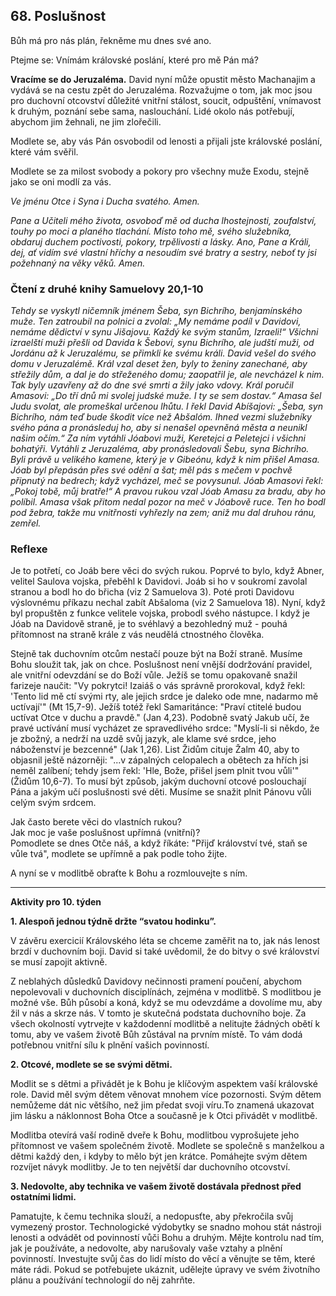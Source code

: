 ## 68. **Poslušnost**

Bůh má pro nás plán, řekněme mu dnes své ano.

Ptejme se: Vnímám královské poslání, které pro mě Pán má?

**Vracíme se do Jeruzaléma.** David nyní může opustit město Machanajim a vydává se na cestu zpět do Jeruzaléma. Rozvažujme o tom, jak moc jsou pro duchovní otcovství důležité vnitřní stálost, soucit, odpuštění, vnímavost k druhým, poznání sebe sama, naslouchání. Lidé okolo nás potřebují, abychom jim žehnali, ne jim zlořečili.

Modlete se, aby vás Pán osvobodil od lenosti a přijali jste královské poslání, které vám svěřil.

Modlete se za milost svobody a pokory pro všechny muže Exodu, stejně jako se oni modlí za vás.

_Ve jménu Otce i Syna i Ducha svatého. Amen._

_Pane a Učiteli mého života, osvoboď mě od ducha lhostejnosti, zoufalství, touhy po moci a planého tlachání. Místo toho mě, svého služebníka, obdaruj duchem poctivosti, pokory, trpělivosti a lásky. Ano, Pane a Králi, dej, ať vidím své vlastní hříchy a nesoudím své bratry a sestry, neboť ty jsi požehnaný na věky věků. Amen._

### Čtení z druhé knihy Samuelovy 20,1-10

_Tehdy se vyskytl ničemník jménem Šeba, syn Bichrího, benjamínského muže. Ten zatroubil na polnici a zvolal: „My nemáme podíl v Davidovi, nemáme dědictví v synu Jišajovu. Každý ke svým stanům, Izraeli!“ Všichni izraelští muži přešli od Davida k Šebovi, synu Bichrího, ale judští muži, od Jordánu až k Jeruzalému, se přimkli ke svému králi. David vešel do svého domu v Jeruzalémě. Král vzal deset žen, byly to ženiny zanechané, aby střežily dům, a dal je do střeženého domu; zaopatřil je, ale nevcházel k nim. Tak byly uzavřeny až do dne své smrti a žily jako vdovy. Král poručil Amasovi: „Do tří dnů mi svolej judské muže. I ty se sem dostav.“ Amasa šel Judu svolat, ale promeškal určenou lhůtu. I řekl David Abíšajovi: „Šeba, syn Bichrího, nám teď bude škodit více než Abšalóm. Ihned vezmi služebníky svého pána a pronásleduj ho, aby si nenašel opevněná města a neunikl našim očím.“ Za ním vytáhli Jóabovi muži, Keretejci a Peletejci i všichni bohatýři. Vytáhli z Jeruzaléma, aby pronásledovali Šebu, syna Bichrího. Byli právě u velikého kamene, který je v Gibeónu, když k nim přišel Amasa. Jóab byl přepásán přes své odění a šat; měl pás s mečem v pochvě připnutý na bedrech; když vycházel, meč se povysunul. Jóab Amasovi řekl: „Pokoj tobě, můj bratře!“ A pravou rukou vzal Jóab Amasu za bradu, aby ho políbil. Amasa však přitom nedal pozor na meč v Jóabově ruce. Ten ho bodl pod žebra, takže mu vnitřnosti vyhřezly na zem; aniž mu dal druhou ránu, zemřel._

### Reflexe

Je to potřetí, co Joáb bere věci do svých rukou. Poprvé to bylo, když Abner, velitel Saulova vojska, přeběhl k Davidovi. Joáb si ho v soukromí zavolal stranou a bodl ho do břicha (viz 2 Samuelova 3). Poté proti Davidovu výslovnému příkazu nechal zabít Abšaloma (viz 2 Samuelova 18). Nyní, když byl propuštěn z funkce velitele vojska, probodl svého nástupce. I když je Jóab na Davidově straně, je to svéhlavý a bezohledný muž - pouhá přítomnost na straně krále z vás neudělá ctnostného člověka.

Stejně tak duchovním otcům nestačí pouze být na Boží straně. Musíme Bohu sloužit tak, jak on chce. Poslušnost není vnější dodržování pravidel, ale vnitřní odevzdání se do Boží vůle. Ježíš se tomu opakovaně snažil farizeje naučit: "Vy pokrytci! Izaiáš o vás správně prorokoval, když řekl: 'Tento lid mě ctí svými rty, ale jejich srdce je daleko ode mne, nadarmo mě uctívají'" (Mt 15,7-9). Ježíš totéž řekl Samaritánce: "Praví ctitelé budou uctívat Otce v duchu a pravdě." (Jan 4,23). Podobně svatý Jakub učí, že pravé uctívání musí vycházet ze spravedlivého srdce: "Myslí-li si někdo, že je zbožný, a nedrží na uzdě svůj jazyk, ale klame své srdce, jeho náboženství je bezcenné" (Jak 1,26). List Židům cituje Žalm 40, aby to objasnil ještě názorněji: "...v zápalných celopalech a obětech za hřích jsi neměl zalíbení; tehdy jsem řekl: 'Hle, Bože, přišel jsem plnit tvou vůli'" (Židům 10,6-7). To musí být způsob, jakým duchovní otcové poslouchají Pána a jakým učí poslušnosti své děti. Musíme se snažit plnit Pánovu vůli celým svým srdcem.

Jak často berete věci do vlastních rukou? \
Jak moc je vaše poslušnost upřímná (vnitřní)? \
Pomodlete se dnes Otče náš, a když říkáte: "Přijď království tvé, staň se vůle tvá", modlete se upřímně a pak podle toho žijte.

A nyní se v modlitbě obraťte k Bohu a rozmlouvejte s ním.

---

**Aktivity pro 10. týden**

**1. Alespoň jednou týdně držte “svatou hodinku”.**

V závěru exercicií Královského léta se chceme zaměřit na to, jak nás lenost brzdí v duchovním boji. David si také uvědomil, že do bitvy o své království se musí zapojit aktivně.

Z neblahých důsledků Davidovy nečinnosti pramení poučení, abychom nepolevovali v duchovních disciplínách, zejména v modlitbě. S modlitbou je možné vše. Bůh působí a koná, když se mu odevzdáme a dovolíme mu, aby žil v nás a skrze nás. V tomto je skutečná podstata duchovního boje. Za všech okolností vytrvejte v každodenní modlitbě a nelitujte žádných obětí k tomu, aby ve vašem životě Bůh zůstával na prvním místě. To vám dodá potřebnou vnitřní sílu k plnění vašich povinností.

**2. Otcové, modlete se se svými dětmi.**

Modlit se s dětmi a přivádět je k Bohu je klíčovým aspektem vaší královské role. David měl svým dětem věnovat mnohem více pozornosti. Svým dětem nemůžeme dát nic většího, než jim předat svoji víru.To znamená ukazovat jim lásku a náklonnost Boha Otce a současně je k Otci přivádět v modlitbě.

Modlitba otevírá vaší rodině dveře k Bohu, modlitbou vyprošujete jeho přítomnost ve vašem společném životě. Modlete se společně s manželkou a dětmi každý den, i kdyby to mělo být jen krátce. Pomáhejte svým dětem rozvíjet návyk modlitby. Je to ten největší dar duchovního otcovství.

**3. Nedovolte, aby technika ve vašem životě dostávala přednost před ostatními lidmi.**

Pamatujte, k čemu technika slouží, a nedopusťte, aby překročila svůj vymezený prostor. Technologické výdobytky se snadno mohou stát nástroji lenosti a odvádět od povinností vůči Bohu a druhým. Mějte kontrolu nad tím, jak je používáte, a nedovolte, aby narušovaly vaše vztahy a plnění povinností. Investujte svůj čas do lidí místo do věcí a věnujte se těm, které máte rádi. Pokud se potřebujete ukáznit, udělejte úpravy ve svém životního plánu a používání technologií do něj zahrňte.
